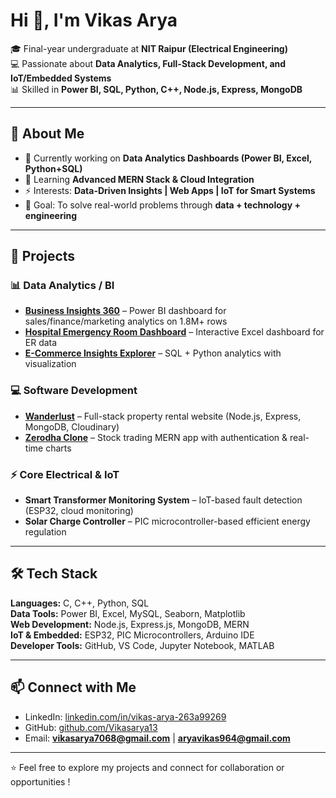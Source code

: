 # Hi 👋, I'm Vikas Arya  

🎓 Final-year undergraduate at **NIT Raipur (Electrical Engineering)**  
💻 Passionate about **Data Analytics, Full-Stack Development, and IoT/Embedded Systems**  
📊 Skilled in **Power BI, SQL, Python, C++, Node.js, Express, MongoDB**  

---

## 🔹 About Me
- 🔭 Currently working on **Data Analytics Dashboards (Power BI, Excel, Python+SQL)**  
- 🌱 Learning **Advanced MERN Stack & Cloud Integration**  
- ⚡ Interests: **Data-Driven Insights | Web Apps | IoT for Smart Systems**  
- 🎯 Goal: To solve real-world problems through **data + technology + engineering**  

---

## 🚀 Projects

### 📊 Data Analytics / BI
- **[Business Insights 360](https://github.com/Vikasarya13/Business_Insights_360)** – Power BI dashboard for sales/finance/marketing analytics on 1.8M+ rows  
- **[Hospital Emergency Room Dashboard](https://github.com/Vikasarya13/Hospital_Emergency_Room_Dashboard)** – Interactive Excel dashboard for ER data  
- **[E-Commerce Insights Explorer](https://github.com/Vikasarya13/E-Commerce-Insights-Explorer)** – SQL + Python analytics with visualization  

### 💻 Software Development
- **[Wanderlust](https://github.com/Vikasarya13/wanderlust)** – Full-stack property rental website (Node.js, Express, MongoDB, Cloudinary)  
- **[Zerodha Clone](https://github.com/Vikasarya13/Zerodha/tree/main)** – Stock trading MERN app with authentication & real-time charts  

### ⚡ Core Electrical & IoT
- **Smart Transformer Monitoring System** – IoT-based fault detection (ESP32, cloud monitoring)  
- **Solar Charge Controller** – PIC microcontroller-based efficient energy regulation  

---

## 🛠️ Tech Stack

**Languages:** C, C++, Python, SQL  
**Data Tools:** Power BI, Excel, MySQL, Seaborn, Matplotlib  
**Web Development:** Node.js, Express.js, MongoDB, MERN  
**IoT & Embedded:** ESP32, PIC Microcontrollers, Arduino IDE  
**Developer Tools:** GitHub, VS Code, Jupyter Notebook, MATLAB  

---

## 📫 Connect with Me
- LinkedIn: [linkedin.com/in/vikas-arya-263a99269](https://www.linkedin.com/in/vikas-arya-263a99269/)  
- GitHub: [github.com/Vikasarya13](https://github.com/Vikasarya13)  
- Email: **vikasarya7068@gmail.com** | **aryavikas964@gmail.com**  

---

⭐️ Feel free to explore my projects and connect for collaboration or opportunities !
